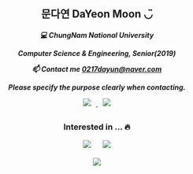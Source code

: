 
<h2 align="center">
    문다연 DaYeon Moon ◡̈

    
    
    
</h2>


<h5 align="center">
💻 ChungNam National University
    
Computer Science & Engineering, Senior(2019)

    
    
📫 Contact me 0217dayun@naver.com
    
Please specify the purpose clearly when contacting.


<p align=center>
   
<a href="https://instagram.com/dayo2n">
    <img 
        src="http://img.shields.io/badge/-Instagram-black?style=flat&logo=Instagram&link=https://instagram.com/alpox.dev/"
        style="height : auto; margin-left : 10px; margin-right : 10px;"/>
</a>

<a href="https://velog.io/@dayo2n">
    <img 
        src="https://img.shields.io/badge/Velog-black?style=flat-square&logo=Vimeo&logoColor=019733&link=https://velog.io/@dayo2n"
        style="height : auto; margin-left : 10px; margin-right : 10px;"/>
</a>
    

<h2></h2>

<h3 align="center">
    
<!-- 🛠 Tech ⚙️

<img src="https://img.shields.io/badge/Java-black?style=flat-square&logo=Java&logoColor=FF901E"
        style="height : auto; margin-left : 10px; margin-right : 10px;"/>
<img src="https://img.shields.io/badge/HTML-black?style=flat-square&logo=HTML5&logoColor=E34F26"
        style="height : auto; margin-left : 10px; margin-right : 10px;"/>
<img src="https://img.shields.io/badge/CSS-black?style=flat-square&logo=CSS3&logoColor=1572B6"
        style="height : auto; margin-left : 10px; margin-right : 10px;"/>
<img src="https://img.shields.io/badge/PHP-black?style=flat-square&logo=PHP&logoColor=777BB4"
        style="height : auto; margin-left : 10px; margin-right : 10px;"/>
<img src="https://img.shields.io/badge/JS-black?style=flat-square&logo=JavaScript&logoColor=F7DF1E"
        style="height : auto; margin-left : 10px; margin-right : 10px;"/>
<img src="https://img.shields.io/badge/Oracle Database-black?̊̈style=flat-square&logo=Oracle&logoColor=F80000"
        style="height : auto; margin-left : 10px; margin-right : 10px;"/> -->
 
Interested in ... 🔥
    
    
<img src="https://img.shields.io/badge/iOS-black?style=flat-square&logo=iOS&logoColor=E8E8E8"
        style="height : auto; margin-left : 10px; margin-right : 10px;"/>
<img src="https://img.shields.io/badge/Swift-black?style=flat-square&logo=Swift&logoColor=1793D1"
        style="height : auto; margin-left : 10px; margin-right : 10px;"/>

<!-- [![Solved.ac 프로필](http://mazassumnida.wtf/api/generate_badge?boj=ansek217)](https://solved.ac/ansek217) -->
    
<!-- [![solved.ac](http://mazandi.herokuapp.com/api?handle=ansek217&theme=dark)](https://solved.ac/ansek217/) -->
    
<!-- [![Anurag's github stats](https://github-readme-stats.vercel.app/api?username=dayo2n)](https://github.com/anuraghazra/github-readme-stats) -->
    
<p align=center>
<a href="https://hits.seeyoufarm.com">
<img src="https://hits.seeyoufarm.com/api/count/incr/badge.svg?url=https%3A%2F%2Fgithub.com%2Fday2on&count_bg=%23E7A2A2&title_bg=%23B20909&icon=github.svg&icon_color=%23FFFFFF&title=hits&edge_flat=true"/></a>
    
</p>
    
<!-- [![KnlnKS's LeetCode stats](https://leetcode-stats-six.vercel.app/api?username=dayo2n&theme=dark)](https://github.com/KnlnKS/leetcode-stats) -->


